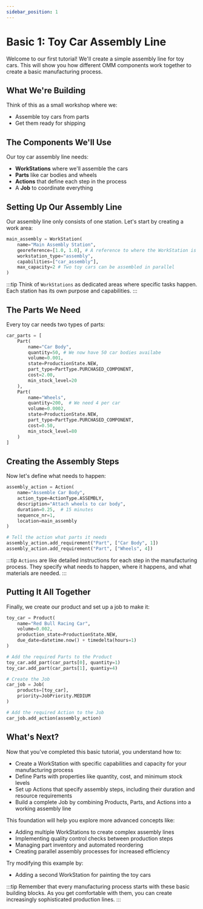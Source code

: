 ```yaml
---
sidebar_position: 1
---
```


# Basic 1: Toy Car Assembly Line

Welcome to our first tutorial! We'll create a simple assembly line for toy cars. This will show you how different OMM components work together to create a basic manufacturing process.

## What We're Building

Think of this as a small workshop where we:
- Assemble toy cars from parts
- Get them ready for shipping

## The Components We'll Use

Our toy car assembly line needs:
- **WorkStations** where we'll assemble the cars
- **Parts** like car bodies and wheels
- **Actions** that define each step in the process
- A **Job** to coordinate everything

## Setting Up Our Assembly Line

Our assembly line only consists of one station. Let's start by creating a work area:

```python
main_assembly = WorkStation(
    name="Main Assembly Station",
    georeference=[1.0, 1.0], # A reference to where the WorkStation is in our model/simulation/factory
    workstation_type="assembly",
    capabilities=["car_assembly"],
    max_capacity=2 # Two toy cars can be assembled in parallel 
)
```

:::tip
Think of `WorkStations` as dedicated areas where specific tasks happen. Each station has its own purpose and capabilities.
:::

## The Parts We Need

Every toy car needs two types of parts:

```python
car_parts = [
    Part(
        name="Car Body",
        quantity=50, # We now have 50 car bodies availabe
        volume=0.001,
        state=ProductionState.NEW,
        part_type=PartType.PURCHASED_COMPONENT,
        cost=2.00,
        min_stock_level=20
    ),
    Part(
        name="Wheels",
        quantity=200,  # We need 4 per car
        volume=0.0002,
        state=ProductionState.NEW,
        part_type=PartType.PURCHASED_COMPONENT,
        cost=0.50,
        min_stock_level=80
    )
]
```

## Creating the Assembly Steps

Now let's define what needs to happen:

```python
assembly_action = Action(
    name="Assemble Car Body",
    action_type=ActionType.ASSEMBLY,
    description="Attach wheels to car body",
    duration=0.25,  # 15 minutes
    sequence_nr=1,
    location=main_assembly
)

# Tell the action what parts it needs
assembly_action.add_requirement("Part", ["Car Body", 1])
assembly_action.add_requirement("Part", ["Wheels", 4])
```

:::tip
`Actions` are like detailed instructions for each step in the manufacturing process. They specify what needs to happen, where it happens, and what materials are needed.
:::

## Putting It All Together

Finally, we create our product and set up a job to make it:

```python
toy_car = Product(
    name="Red Bull Racing Car",
    volume=0.002,
    production_state=ProductionState.NEW,
    due_date=datetime.now() + timedelta(hours=1)
)

# Add the required Parts to the Product
toy_car.add_part(car_parts[0], quantity=1)
toy_car.add_part(car_parts[1], quantiy=4)

# Create the Job
car_job = Job(
    products=[toy_car],
    priority=JobPriority.MEDIUM
)

# Add the required Action to the Job
car_job.add_action(assembly_action)
```

## What's Next?

Now that you've completed this basic tutorial, you understand how to:
* Create a WorkStation with specific capabilities and capacity for your manufacturing process
* Define Parts with properties like quantity, cost, and minimum stock levels
* Set up Actions that specify assembly steps, including their duration and resource requirements
* Build a complete Job by combining Products, Parts, and Actions into a working assembly line

This foundation will help you explore more advanced concepts like:
* Adding multiple WorkStations to create complex assembly lines
* Implementing quality control checks between production steps
* Managing part inventory and automated reordering
* Creating parallel assembly processes for increased efficiency

Try modifying this example by:
* Adding a second WorkStation for painting the toy cars

:::tip
Remember that every manufacturing process starts with these basic building blocks. As you get comfortable with them, you can create increasingly sophisticated production lines.
:::